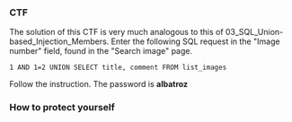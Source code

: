 ### CTF

The solution of this CTF is very much analogous to this of 03_SQL_Union-based_Injection_Members. Enter the following SQL request in the "Image number" field, found in the "Search image" page.

    1 AND 1=2 UNION SELECT title, comment FROM list_images

Follow the instruction. The password is **albatroz**

### How to protect yourself
